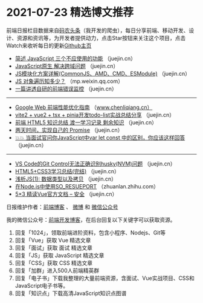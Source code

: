 # 2021-07-23 精选博文推荐

前端日报栏目数据来自[码农头条](http://hao.caibaojian.com.cn/)（我开发的爬虫），每日分享前端、移动开发、设计、资源和资讯等，为开发者提供动力，点击Star按钮来关注这个项目，点击Watch来收听每日的更新[Github主页](https://github.com/kujian/frontendDaily)
* [简述 JavaScript 三个不应使用的功能](https://juejin.cn/post/6987713761444364296) （juejin.cn）
* [JavaScript原生 解决跨域问题](https://juejin.cn/post/6987536852076986404) （juejin.cn）
* [JS模块化方案详解(CommonJS、AMD、CMD、ESModule)](https://juejin.cn/post/6987681894079037448) （juejin.cn）
* [JS 对象遍历知多少？](https://mp.weixin.qq.com/s?__biz=MzU4MTc2NTc5NQ==&mid=2247487871&idx=1&sn=1807cec950892e98eed06ac97797fe2b) （mp.weixin.qq.com）
* [一篇讲透自研的前端错误监控](https://juejin.cn/post/6987681953424080926) （juejin.cn）

***
* [Google Web 前端性能优化指南](https://www.chenliqiang.cn/post/google-web-app-performance-guide.html?hmsr=toutiao.io&utm_campaign=toutiao.io&utm_medium=toutiao.io&utm_source=toutiao.io) （www.chenliqiang.cn）
* [vite2 + vue2 + tsx + pinia开发todo-list实战总结分享](https://juejin.cn/post/6987678959181758472) （juejin.cn）
* [前端 HTML5 知识总结 渡一学习记录 剩余知识](https://juejin.cn/post/6987677915953496101) （juejin.cn）
* [两天时间，实现自己的 Promise](https://juejin.cn/post/6987674192166518821) （juejin.cn）
* [💥💥 当面试官问你JavaScript中var let const 中的区别，你应该这样回答](https://juejin.cn/post/6987647296905641992) （juejin.cn）

***
* [VS Code的Git Control无法正确识别husky(NVM)问题](https://juejin.cn/post/6987644183703977998) （juejin.cn）
* [HTML5+CSS3学习总结(完结)](https://juejin.cn/post/6987634668891963400) （juejin.cn）
* [浅析JS(1): 数据类型以及拷贝](https://juejin.cn/post/6987609789018669086) （juejin.cn）
* [在Node.js中使用SO_RESUEPORT](https://zhuanlan.zhihu.com/p/392311104) （zhuanlan.zhihu.com）
* [5&#215;3 精读Vue官方文档 &#8211; 安全](https://juejin.cn/post/6987559229481549854) （juejin.cn）

日报维护作者：[前端博客](http://caibaojian.com.cn/) 、 [微博](http://weibo.com/kujian) 和 [微信公众号](https://open.weixin.qq.com/qr/code?username=caibaojian_com)

我的微信公众号：[前端开发博客](https://open.weixin.qq.com/qr/code?username=caibaojian_com)，在后台回复以下关键字可以获取资源。

1. 回复「1024」，领取前端进阶资料，包含小程序、Nodejs、Git等
2. 回复「Vue」获取 Vue 精选文章
3. 回复「面试」获取 面试 精选文章
4. 回复「JS」获取 JavaScript 精选文章
5. 回复「CSS」获取 CSS 精选文章
6. 回复「加群」进入500人前端精英群
7. 回复「电子书」下载我整理的大量前端资源，含面试、Vue实战项目、CSS和JavaScript电子书等。
8. 回复「知识点」下载高清JavaScript知识点图谱